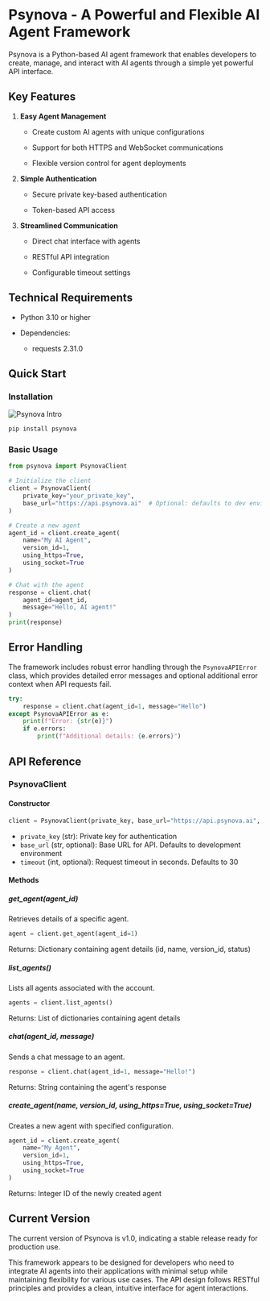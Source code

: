 # Psynova - A Powerful and Flexible AI Agent Framework


Psynova is a Python-based AI agent framework that enables developers to create, manage, and interact with AI agents through a simple yet powerful API interface.


## Key Features


1. **Easy Agent Management**

   - Create custom AI agents with unique configurations

   - Support for both HTTPS and WebSocket communications

   - Flexible version control for agent deployments

2. **Simple Authentication**

   - Secure private key-based authentication

   - Token-based API access

3. **Streamlined Communication**

   - Direct chat interface with agents

   - RESTful API integration

   - Configurable timeout settings

## Technical Requirements

- Python 3.10 or higher

- Dependencies:

  - requests 2.31.0


## Quick Start

### Installation

![Psynova Intro](images/intro.png)

```bash
pip install psynova

```


### Basic Usage

```python
from psynova import PsynovaClient

# Initialize the client
client = PsynovaClient(
    private_key="your_private_key",
    base_url="https://api.psynova.ai"  # Optional: defaults to dev environment
)

# Create a new agent
agent_id = client.create_agent(
    name="My AI Agent",
    version_id=1,
    using_https=True,
    using_socket=True
)

# Chat with the agent
response = client.chat(
    agent_id=agent_id,
    message="Hello, AI agent!"
)
print(response)
```


## Error Handling

The framework includes robust error handling through the `PsynovaAPIError` class, which provides detailed error messages and optional additional error context when API requests fail.

```python
try:
    response = client.chat(agent_id=1, message="Hello")
except PsynovaAPIError as e:
    print(f"Error: {str(e)}")
    if e.errors:
        print(f"Additional details: {e.errors}")
```

## API Reference

### PsynovaClient

#### Constructor

```python
client = PsynovaClient(private_key, base_url="https://api.psynova.ai", timeout=30)
```

- `private_key` (str): Private key for authentication
- `base_url` (str, optional): Base URL for API. Defaults to development environment
- `timeout` (int, optional): Request timeout in seconds. Defaults to 30

#### Methods

##### get_agent(agent_id)
Retrieves details of a specific agent.

```python
agent = client.get_agent(agent_id=1)
```

Returns: Dictionary containing agent details (id, name, version_id, status)

##### list_agents()
Lists all agents associated with the account.

```python
agents = client.list_agents()
```

Returns: List of dictionaries containing agent details

##### chat(agent_id, message)
Sends a chat message to an agent.

```python
response = client.chat(agent_id=1, message="Hello!")
```

Returns: String containing the agent's response

##### create_agent(name, version_id, using_https=True, using_socket=True)
Creates a new agent with specified configuration.

```python
agent_id = client.create_agent(
    name="My Agent",
    version_id=1,
    using_https=True,
    using_socket=True
)
```

Returns: Integer ID of the newly created agent

## Current Version

The current version of Psynova is v1.0, indicating a stable release ready for production use.

This framework appears to be designed for developers who need to integrate AI agents into their applications with minimal setup while maintaining flexibility for various use cases. The API design follows RESTful principles and provides a clean, intuitive interface for agent interactions.